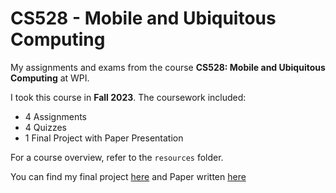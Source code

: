 # CS528 - Mobile and Ubiquitous Computing

My assignments and exams from the course **CS528: Mobile and Ubiquitous Computing** at WPI.

I took this course in **Fall 2023**. The coursework included:
- 4 Assignments  
- 4 Quizzes  
- 1 Final Project with Paper Presentation

For a course overview, refer to the `resources` folder.

You can find my final project [here](https://github.com/devtechster/Quick-Learning) and Paper written [here](https://github.com/devtechster/CS528-Mobile-and-Ubiquitous-Computing/blob/master/PAPER%20Quick-learning%20app.pdf)
